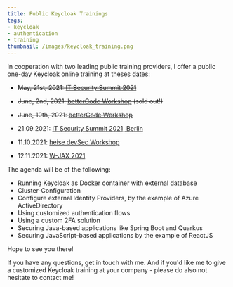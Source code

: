 ```yaml
---
title: Public Keycloak Trainings
tags:
- keycloak
- authentication
- training
thumbnail: /images/keycloak_training.png
---
```


In cooperation with two leading public training providers, I offer a public one-day Keycloak online training at theses dates:

* ~~May, 21st, 2021: [IT Security Summit 2021](https://it-security-summit.de/it-security-summit/authentifizierung-einfach-und-sicher-gemacht-mit-keycloak-teil-1/)~~
* ~~June, 2nd, 2021: [betterCode Workshop](https://api.bettercode.eu/lecture_compact1.php?id=12885&source=0) (sold out!)~~
* ~~June, 10th, 2021: [betterCode Workshop](https://api.bettercode.eu/lecture_compact1.php?id=13002&source=0)~~

* 21.09.2021: [IT Security Summit 2021, Berlin](https://it-security-summit.de/it-security-summit/authentifizierung-einfach-und-sicher-gemacht-mit-keycloak-teil-1/)
* 11.10.2021: [heise devSec Workshop](https://www.heise-devsec.de/veranstaltung-13388-0-authentifizierung-einfach-und-sicher-gemacht-mit-keycloak.html)
* 12.11.2021: [W-JAX 2021](https://jax.de/performance-security/workshop-authentifizierung-einfach-und-sicher-gemacht-mit-keycloak-iam-und-sso/)

The agenda will be of the following:

* Running Keycloak as Docker container with external database
* Cluster-Configuration
* Configure external Identity Providers, by the example of Azure ActiveDirectory
* Using customized authentication flows
* Using a custom 2FA solution
* Securing Java-based applications like Spring Boot and Quarkus
* Securing JavaScript-based applications by the example of ReactJS

Hope to see you there!

If you have any questions, get in touch with me.
And if you'd like me to give a customized Keycloak training at your company - please do also not hesitate to contact me!
